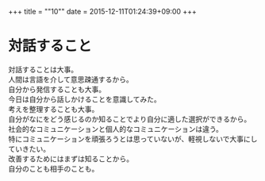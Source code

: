+++
title = ""10""
date = 2015-12-11T01:24:39+09:00
+++

対話すること
===
対話することは大事。  
人間は言語を介して意思疎通するから。  
自分から発信することも大事。  
今日は自分から話しかけることを意識してみた。  
考えを整理することも大事。  
自分がなにをどう感じるのか知ることでより自分に適した選択ができるから。  
社会的なコミュニケーションと個人的なコミュニケーションは違う。  
特にコミュニケーションを頑張ろうとは思っていないが、軽視しないで大事にしていきたい。  
改善するためにはまずは知ることから。  
自分のことも相手のことも。
